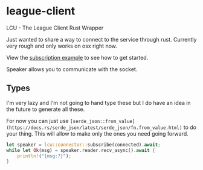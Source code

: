 # league-client
LCU - The League Client Rust Wrapper

Just wanted to share a way to connect to the service through rust.
Currently very rough and only works on osx right now.

View the [subscription example](examples/subscription.rs) to see how to get started.

Speaker allows you to communicate with the socket.

## Types
I'm very lazy and I'm not going to hand type these but I do have an idea in the future
to generate all these.

For now you can just use `[serde_json::from_value](https://docs.rs/serde_json/latest/serde_json/fn.from_value.html)` to do your thing.
This will allow to make only the ones you need going forward.

```rust
let speaker = lcu::connector::subscribe(connected).await;
while let Ok(msg) = speaker.reader.recv_async().await {
    println!("{msg:?}");
}
```
